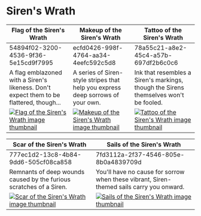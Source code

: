 # Siren's Wrath

| Flag of the Siren's Wrath | Makeup of the Siren's Wrath | Tattoo of the Siren's Wrath |
| ------------------------- | --------------------------- | --------------------------- |
| 54894f02-3200-4536-9f36-5e15cd9f7995 | ecfd0426-998f-4764-aa34-4eefc592c5d8 | 78a55c21-a8e2-45c4-a57b-697df2b6c0c6 |
| A flag emblazoned with a Siren's likeness. Don't expect them to be flattered, though... | A series of Siren-style stripes that help you express deep sorrows of your own. | Ink that resembles a Siren's markings, though the Sirens themselves won't be fooled. |
| [![Flag of the Siren's Wrath image thumbnail](https://seaofthieves.wiki.gg/images/c/ca/Flag_of_the_Siren%27s_Wrath.png)](https://seaofthieves.wiki.gg/wiki/Flag_of_the_Siren's_Wrath) | [![Makeup of the Siren's Wrath image thumbnail](https://seaofthieves.wiki.gg/images/e/ef/Makeup_of_the_Siren%27s_Wrath.png)](https://seaofthieves.wiki.gg/wiki/Makeup_of_the_Siren's_Wrath) | [![Tattoo of the Siren's Wrath image thumbnail](https://seaofthieves.wiki.gg/images/e/ef/Tattoo_of_the_Siren%27s_Wrath.png)](https://seaofthieves.wiki.gg/wiki/Tattoo_of_the_Siren's_Wrath) |

| Scar of the Siren's Wrath | Sails of the Siren's Wrath |
| ------------------------- | -------------------------- |
| 777ec1d2-13c8-4b84-9dd6-505cf08ca858 | 7fd3112a-2f37-4546-805e-8b0a4839709d |
| Remnants of deep wounds caused by the furious scratches of a Siren. | You'll have no cause for sorrow when these vibrant, Siren-themed sails carry you onward. |
| [![Scar of the Siren's Wrath image thumbnail](https://seaofthieves.wiki.gg/images/3/37/Scar_of_the_Siren%27s_Wrath.png)](https://seaofthieves.wiki.gg/wiki/Scar_of_the_Siren's_Wrath) | [![Sails of the Siren's Wrath image thumbnail](https://seaofthieves.wiki.gg/images/6/6b/Sails_of_the_Siren%27s_Wrath.png)](https://seaofthieves.wiki.gg/wiki/Sails_of_the_Siren's_Wrath) |

